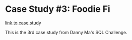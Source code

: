# Case Study #3: Foodie Fi
[link to case study](https://8weeksqlchallenge.com/case-study-3/)

This is the 3rd case study from Danny Ma's SQL Challenge. 
